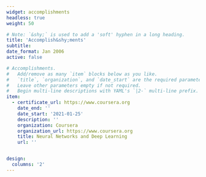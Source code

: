 ```yaml
---
widget: accomplishments
headless: true
weight: 50

# Note: `&shy;` is used to add a 'soft' hyphen in a long heading.
title: 'Accomplish&shy;ments'
subtitle:
date_format: Jan 2006
active: false

# Accomplishments.
#   Add/remove as many `item` blocks below as you like.
#   `title`, `organization`, and `date_start` are the required parameters.
#   Leave other parameters empty if not required.
#   Begin multi-line descriptions with YAML's `|2-` multi-line prefix.
item:
  - certificate_url: https://www.coursera.org
    date_end: ''
    date_start: '2021-01-25'
    description: ''
    organization: Coursera
    organization_url: https://www.coursera.org
    title: Neural Networks and Deep Learning
    url: ''


design:
  columns: '2'
---
```

